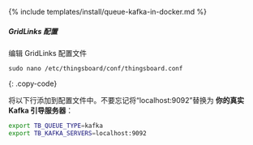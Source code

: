 {% include templates/install/queue-kafka-in-docker.md %}

##### GridLinks 配置

编辑 GridLinks 配置文件

```text
sudo nano /etc/thingsboard/conf/thingsboard.conf
```
{: .copy-code}

将以下行添加到配置文件中。不要忘记将“localhost:9092”替换为 **你的真实 Kafka 引导服务器**：

```bash
export TB_QUEUE_TYPE=kafka
export TB_KAFKA_SERVERS=localhost:9092
```